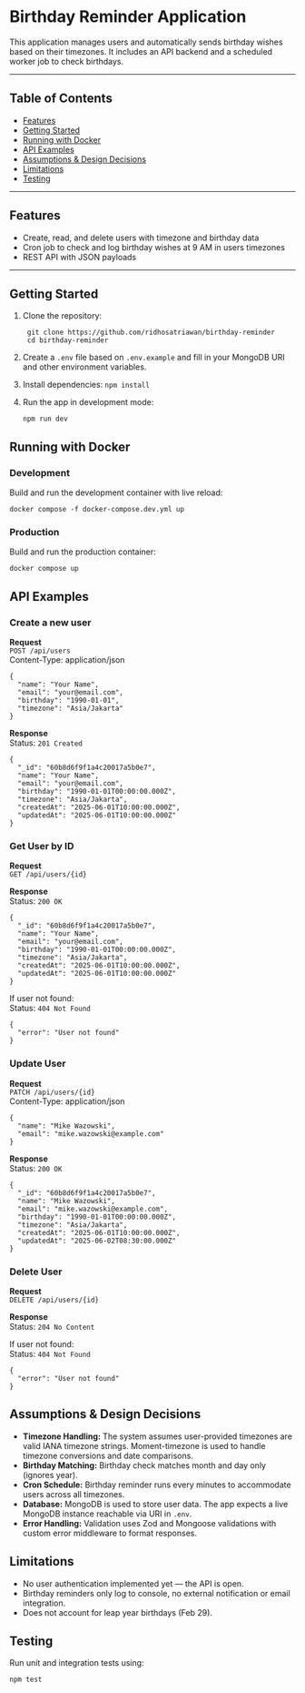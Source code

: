 # Birthday Reminder Application

This application manages users and automatically sends birthday wishes based on their timezones. It includes an API backend and a scheduled worker job to check birthdays.

---

## Table of Contents

- [Features](#features)
- [Getting Started](#getting-started)
- [Running with Docker](#running-with-docker)
- [API Examples](#api-examples)
- [Assumptions & Design Decisions](#assumptions--design-decisions)
- [Limitations](#limitations)
- [Testing](#testing)

---

## Features

- Create, read, and delete users with timezone and birthday data
- Cron job to check and log birthday wishes at 9 AM in users timezones
- REST API with JSON payloads

---

## Getting Started

1. Clone the repository:
   ```
    git clone https://github.com/ridhosatriawan/birthday-reminder
    cd birthday-reminder
   ```
2. Create a `.env` file based on `.env.example` and fill in your MongoDB URI and other environment variables.
3. Install dependencies:
   `npm install`

4. Run the app in development mode:
   ```
   npm run dev
   ```

## Running with Docker

### Development

Build and run the development container with live reload:

    docker compose -f docker-compose.dev.yml up

### Production

Build and run the production container:

    docker compose up

## API Examples

### Create a new user

**Request**  
`POST /api/users`  
Content-Type: application/json

    {
      "name": "Your Name",
      "email": "your@email.com",
      "birthday": "1990-01-01",
      "timezone": "Asia/Jakarta"
    }

**Response**  
Status: `201 Created`

    {
      "_id": "60b8d6f9f1a4c20017a5b0e7",
      "name": "Your Name",
      "email": "your@email.com",
      "birthday": "1990-01-01T00:00:00.000Z",
      "timezone": "Asia/Jakarta",
      "createdAt": "2025-06-01T10:00:00.000Z",
      "updatedAt": "2025-06-01T10:00:00.000Z"
    }

### Get User by ID

**Request**  
`GET /api/users/{id}`

**Response**  
Status: `200 OK`

    {
      "_id": "60b8d6f9f1a4c20017a5b0e7",
      "name": "Your Name",
      "email": "your@email.com",
      "birthday": "1990-01-01T00:00:00.000Z",
      "timezone": "Asia/Jakarta",
      "createdAt": "2025-06-01T10:00:00.000Z",
      "updatedAt": "2025-06-01T10:00:00.000Z"
    }

If user not found:  
Status: `404 Not Found`

    {
      "error": "User not found"
    }

### Update User

**Request**  
`PATCH /api/users/{id}`  
Content-Type: application/json

    {
      "name": "Mike Wazowski",
      "email": "mike.wazowski@example.com"
    }

**Response**  
Status: `200 OK`

    {
      "_id": "60b8d6f9f1a4c20017a5b0e7",
      "name": "Mike Wazowski",
      "email": "mike.wazowski@example.com",
      "birthday": "1990-01-01T00:00:00.000Z",
      "timezone": "Asia/Jakarta",
      "createdAt": "2025-06-01T10:00:00.000Z",
      "updatedAt": "2025-06-02T08:30:00.000Z"
    }

### Delete User

**Request**  
`DELETE /api/users/{id}`

**Response**  
Status: `204 No Content`

If user not found:  
Status: `404 Not Found`

    {
      "error": "User not found"
    }

## Assumptions & Design Decisions

- **Timezone Handling:** The system assumes user-provided timezones are valid IANA timezone strings. Moment-timezone is used to handle timezone conversions and date comparisons.
- **Birthday Matching:** Birthday check matches month and day only (ignores year).
- **Cron Schedule:** Birthday reminder runs every minutes to accommodate users across all timezones.
- **Database:** MongoDB is used to store user data. The app expects a live MongoDB instance reachable via URI in `.env`.
- **Error Handling:** Validation uses Zod and Mongoose validations with custom error middleware to format responses.

## Limitations

- No user authentication implemented yet — the API is open.
- Birthday reminders only log to console, no external notification or email integration.
- Does not account for leap year birthdays (Feb 29).

## Testing

Run unit and integration tests using:

    npm test
